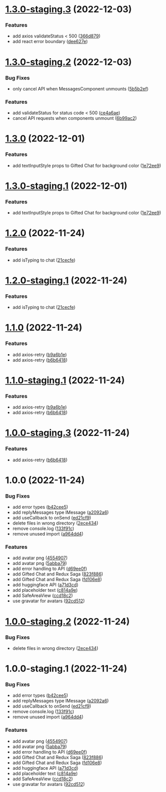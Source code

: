 # [1.3.0-staging.3](https://github.com/kurtvandusen/React-Native-Easy-Chatbot/compare/v1.3.0-staging.2...v1.3.0-staging.3) (2022-12-03)


### Features

* add axios validateStatus < 500 ([366d879](https://github.com/kurtvandusen/React-Native-Easy-Chatbot/commit/366d87916a255a9614cc8e78839b3038acf15b0a))
* add react error boundary ([dee627e](https://github.com/kurtvandusen/React-Native-Easy-Chatbot/commit/dee627ed8b63f3d2c626605ca2143805371627d0))

# [1.3.0-staging.2](https://github.com/kurtvandusen/React-Native-Easy-Chatbot/compare/v1.3.0-staging.1...v1.3.0-staging.2) (2022-12-03)


### Bug Fixes

* only cancel API when MessagesComponent unmounts ([5b5b2ef](https://github.com/kurtvandusen/React-Native-Easy-Chatbot/commit/5b5b2ef5561c3d397a2c629d133fd87312784a83))


### Features

* add validateStatus for status code < 500 ([ce4a6ae](https://github.com/kurtvandusen/React-Native-Easy-Chatbot/commit/ce4a6ae3ce3c3e0202c2688069c29eb2aa3cbc96))
* cancel API requests when components unmount ([6b99ac2](https://github.com/kurtvandusen/React-Native-Easy-Chatbot/commit/6b99ac27c0a3f7815a45c0f36bd75f2f5f487b47))

# [1.3.0](https://github.com/kurtvandusen/React-Native-Easy-Chatbot/compare/v1.2.0...v1.3.0) (2022-12-01)


### Features

* add textInputStyle props to Gifted Chat for background color ([1e72ee9](https://github.com/kurtvandusen/React-Native-Easy-Chatbot/commit/1e72ee94eee513bc9be6e21ef9aa016e8e6713c6))

# [1.3.0-staging.1](https://github.com/kurtvandusen/React-Native-Easy-Chatbot/compare/v1.2.0...v1.3.0-staging.1) (2022-12-01)


### Features

* add textInputStyle props to Gifted Chat for background color ([1e72ee9](https://github.com/kurtvandusen/React-Native-Easy-Chatbot/commit/1e72ee94eee513bc9be6e21ef9aa016e8e6713c6))

# [1.2.0](https://github.com/kurtvandusen/React-Native-Easy-Chatbot/compare/v1.1.0...v1.2.0) (2022-11-24)


### Features

* add isTyping to chat ([21cecfe](https://github.com/kurtvandusen/React-Native-Easy-Chatbot/commit/21cecfe8f2529b84e80c4c86ec277bbe79cfaa56))

# [1.2.0-staging.1](https://github.com/kurtvandusen/React-Native-Easy-Chatbot/compare/v1.1.0...v1.2.0-staging.1) (2022-11-24)


### Features

* add isTyping to chat ([21cecfe](https://github.com/kurtvandusen/React-Native-Easy-Chatbot/commit/21cecfe8f2529b84e80c4c86ec277bbe79cfaa56))

# [1.1.0](https://github.com/kurtvandusen/React-Native-Easy-Chatbot/compare/v1.0.0...v1.1.0) (2022-11-24)


### Features

* add axios-retry ([b9a6b1e](https://github.com/kurtvandusen/React-Native-Easy-Chatbot/commit/b9a6b1ee8d8723ed9b9cadd4d2b0cbe37c4a1e7f))
* add axios-retry ([b6b6418](https://github.com/kurtvandusen/React-Native-Easy-Chatbot/commit/b6b641830dab877e503e7ae80b0bb63822c292bb))

# [1.1.0-staging.1](https://github.com/kurtvandusen/React-Native-Easy-Chatbot/compare/v1.0.0...v1.1.0-staging.1) (2022-11-24)


### Features

* add axios-retry ([b9a6b1e](https://github.com/kurtvandusen/React-Native-Easy-Chatbot/commit/b9a6b1ee8d8723ed9b9cadd4d2b0cbe37c4a1e7f))
* add axios-retry ([b6b6418](https://github.com/kurtvandusen/React-Native-Easy-Chatbot/commit/b6b641830dab877e503e7ae80b0bb63822c292bb))

# [1.0.0-staging.3](https://github.com/kurtvandusen/React-Native-Easy-Chatbot/compare/v1.0.0-staging.2...v1.0.0-staging.3) (2022-11-24)


### Features

* add axios-retry ([b6b6418](https://github.com/kurtvandusen/React-Native-Easy-Chatbot/commit/b6b641830dab877e503e7ae80b0bb63822c292bb))

# 1.0.0 (2022-11-24)


### Bug Fixes

* add error types ([b42cee5](https://github.com/kurtvandusen/React-Native-Easy-Chatbot/commit/b42cee51c9ef1b790912acd775d0cbb4af8a6841))
* add replyMessages type IMessage ([a2092a6](https://github.com/kurtvandusen/React-Native-Easy-Chatbot/commit/a2092a60b924810a36e6da49490d57128dc8526f))
* add useCallback to onSend ([ed21cf9](https://github.com/kurtvandusen/React-Native-Easy-Chatbot/commit/ed21cf9ce4b2a6b225d9b890069bdb49d04023f7))
* delete files in wrong directory ([2ece434](https://github.com/kurtvandusen/React-Native-Easy-Chatbot/commit/2ece434ff3ff81d9bf79177f7388f533b96f6bd6))
* remove console.log ([133f91c](https://github.com/kurtvandusen/React-Native-Easy-Chatbot/commit/133f91c656864fc277f6b306306df10971e170b0))
* remove unused import ([a964dd4](https://github.com/kurtvandusen/React-Native-Easy-Chatbot/commit/a964dd4b034b7fee9447c4936ab05f96759db146))


### Features

* add avatar png ([4554907](https://github.com/kurtvandusen/React-Native-Easy-Chatbot/commit/4554907316de50f560ff67e113de1399b09966a0))
* add avatar png ([5abba79](https://github.com/kurtvandusen/React-Native-Easy-Chatbot/commit/5abba79ad4f122222e50cd836e022f5e1cfe4b17))
* add error handling to API ([d69ee0f](https://github.com/kurtvandusen/React-Native-Easy-Chatbot/commit/d69ee0fe51cf57669ad69cf58cc9e12fdb733df9))
* add Gifted Chat and Redux Saga ([823f886](https://github.com/kurtvandusen/React-Native-Easy-Chatbot/commit/823f8860278b01e7d0ea24e2ea563126323f80a5))
* add Gifted Chat and Redux Saga ([fd106e8](https://github.com/kurtvandusen/React-Native-Easy-Chatbot/commit/fd106e82f334b9bdfa9350ddbcb53f300c79787c))
* add huggingface API ([a71d3cd](https://github.com/kurtvandusen/React-Native-Easy-Chatbot/commit/a71d3cd1a47e7457eabaa3b748256e3e11b3b9e2))
* add placeholder text ([c814a9e](https://github.com/kurtvandusen/React-Native-Easy-Chatbot/commit/c814a9e7361ac66519dcd0ec46a4359dffc6846c))
* add SafeAreaView ([ccd18c2](https://github.com/kurtvandusen/React-Native-Easy-Chatbot/commit/ccd18c2aa30c3dfebdfe7c4566cdf5eb684918ac))
* use gravatar for avatars ([92cd512](https://github.com/kurtvandusen/React-Native-Easy-Chatbot/commit/92cd5127be0ed481e7ef4eb01fc2316c3b38e2d0))

# [1.0.0-staging.2](https://github.com/kurtvandusen/React-Native-Easy-Chatbot/compare/v1.0.0-staging.1...v1.0.0-staging.2) (2022-11-24)


### Bug Fixes

* delete files in wrong directory ([2ece434](https://github.com/kurtvandusen/React-Native-Easy-Chatbot/commit/2ece434ff3ff81d9bf79177f7388f533b96f6bd6))

# 1.0.0-staging.1 (2022-11-24)


### Bug Fixes

* add error types ([b42cee5](https://github.com/kurtvandusen/React-Native-Easy-Chatbot/commit/b42cee51c9ef1b790912acd775d0cbb4af8a6841))
* add replyMessages type IMessage ([a2092a6](https://github.com/kurtvandusen/React-Native-Easy-Chatbot/commit/a2092a60b924810a36e6da49490d57128dc8526f))
* add useCallback to onSend ([ed21cf9](https://github.com/kurtvandusen/React-Native-Easy-Chatbot/commit/ed21cf9ce4b2a6b225d9b890069bdb49d04023f7))
* remove console.log ([133f91c](https://github.com/kurtvandusen/React-Native-Easy-Chatbot/commit/133f91c656864fc277f6b306306df10971e170b0))
* remove unused import ([a964dd4](https://github.com/kurtvandusen/React-Native-Easy-Chatbot/commit/a964dd4b034b7fee9447c4936ab05f96759db146))


### Features

* add avatar png ([4554907](https://github.com/kurtvandusen/React-Native-Easy-Chatbot/commit/4554907316de50f560ff67e113de1399b09966a0))
* add avatar png ([5abba79](https://github.com/kurtvandusen/React-Native-Easy-Chatbot/commit/5abba79ad4f122222e50cd836e022f5e1cfe4b17))
* add error handling to API ([d69ee0f](https://github.com/kurtvandusen/React-Native-Easy-Chatbot/commit/d69ee0fe51cf57669ad69cf58cc9e12fdb733df9))
* add Gifted Chat and Redux Saga ([823f886](https://github.com/kurtvandusen/React-Native-Easy-Chatbot/commit/823f8860278b01e7d0ea24e2ea563126323f80a5))
* add Gifted Chat and Redux Saga ([fd106e8](https://github.com/kurtvandusen/React-Native-Easy-Chatbot/commit/fd106e82f334b9bdfa9350ddbcb53f300c79787c))
* add huggingface API ([a71d3cd](https://github.com/kurtvandusen/React-Native-Easy-Chatbot/commit/a71d3cd1a47e7457eabaa3b748256e3e11b3b9e2))
* add placeholder text ([c814a9e](https://github.com/kurtvandusen/React-Native-Easy-Chatbot/commit/c814a9e7361ac66519dcd0ec46a4359dffc6846c))
* add SafeAreaView ([ccd18c2](https://github.com/kurtvandusen/React-Native-Easy-Chatbot/commit/ccd18c2aa30c3dfebdfe7c4566cdf5eb684918ac))
* use gravatar for avatars ([92cd512](https://github.com/kurtvandusen/React-Native-Easy-Chatbot/commit/92cd5127be0ed481e7ef4eb01fc2316c3b38e2d0))
